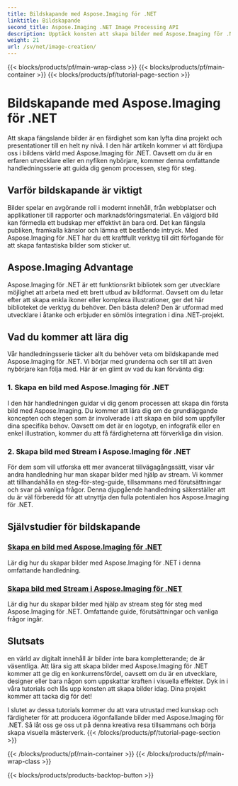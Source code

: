 ```yaml
---
title: Bildskapande med Aspose.Imaging för .NET
linktitle: Bildskapande
second_title: Aspose.Imaging .NET Image Processing API
description: Upptäck konsten att skapa bilder med Aspose.Imaging för .NET. Lär dig att skapa fantastiska bilder i denna omfattande handledningsserie.
weight: 21
url: /sv/net/image-creation/
---
```


{{< blocks/products/pf/main-wrap-class >}}
{{< blocks/products/pf/main-container >}}
{{< blocks/products/pf/tutorial-page-section >}}

# Bildskapande med Aspose.Imaging för .NET


Att skapa fängslande bilder är en färdighet som kan lyfta dina projekt och presentationer till en helt ny nivå. I den här artikeln kommer vi att fördjupa oss i bildens värld med Aspose.Imaging för .NET. Oavsett om du är en erfaren utvecklare eller en nyfiken nybörjare, kommer denna omfattande handledningsserie att guida dig genom processen, steg för steg.

## Varför bildskapande är viktigt

Bilder spelar en avgörande roll i modernt innehåll, från webbplatser och applikationer till rapporter och marknadsföringsmaterial. En välgjord bild kan förmedla ett budskap mer effektivt än bara ord. Det kan fängsla publiken, framkalla känslor och lämna ett bestående intryck. Med Aspose.Imaging för .NET har du ett kraftfullt verktyg till ditt förfogande för att skapa fantastiska bilder som sticker ut.

## Aspose.Imaging Advantage

Aspose.Imaging för .NET är ett funktionsrikt bibliotek som ger utvecklare möjlighet att arbeta med ett brett utbud av bildformat. Oavsett om du letar efter att skapa enkla ikoner eller komplexa illustrationer, ger det här biblioteket de verktyg du behöver. Den bästa delen? Den är utformad med utvecklare i åtanke och erbjuder en sömlös integration i dina .NET-projekt.

## Vad du kommer att lära dig

Vår handledningsserie täcker allt du behöver veta om bildskapande med Aspose.Imaging för .NET. Vi börjar med grunderna och ser till att även nybörjare kan följa med. Här är en glimt av vad du kan förvänta dig:

### 1. Skapa en bild med Aspose.Imaging för .NET
   I den här handledningen guidar vi dig genom processen att skapa din första bild med Aspose.Imaging. Du kommer att lära dig om de grundläggande koncepten och stegen som är involverade i att skapa en bild som uppfyller dina specifika behov. Oavsett om det är en logotyp, en infografik eller en enkel illustration, kommer du att få färdigheterna att förverkliga din vision.

### 2. Skapa bild med Stream i Aspose.Imaging för .NET
   För dem som vill utforska ett mer avancerat tillvägagångssätt, visar vår andra handledning hur man skapar bilder med hjälp av stream. Vi kommer att tillhandahålla en steg-för-steg-guide, tillsammans med förutsättningar och svar på vanliga frågor. Denna djupgående handledning säkerställer att du är väl förberedd för att utnyttja den fulla potentialen hos Aspose.Imaging för .NET.

## Självstudier för bildskapande
### [Skapa en bild med Aspose.Imaging för .NET](./create-an-image/)
Lär dig hur du skapar bilder med Aspose.Imaging för .NET i denna omfattande handledning.
### [Skapa bild med Stream i Aspose.Imaging för .NET](./create-image-using-stream/)
Lär dig hur du skapar bilder med hjälp av stream steg för steg med Aspose.Imaging för .NET. Omfattande guide, förutsättningar och vanliga frågor ingår.

## Slutsats

en värld av digitalt innehåll är bilder inte bara kompletterande; de är väsentliga. Att lära sig att skapa bilder med Aspose.Imaging för .NET kommer att ge dig en konkurrensfördel, oavsett om du är en utvecklare, designer eller bara någon som uppskattar kraften i visuella effekter. Dyk in i våra tutorials och lås upp konsten att skapa bilder idag. Dina projekt kommer att tacka dig för det!

I slutet av dessa tutorials kommer du att vara utrustad med kunskap och färdigheter för att producera iögonfallande bilder med Aspose.Imaging för .NET. Så låt oss ge oss ut på denna kreativa resa tillsammans och börja skapa visuella mästerverk.
{{< /blocks/products/pf/tutorial-page-section >}}

{{< /blocks/products/pf/main-container >}}
{{< /blocks/products/pf/main-wrap-class >}}

{{< blocks/products/products-backtop-button >}}
